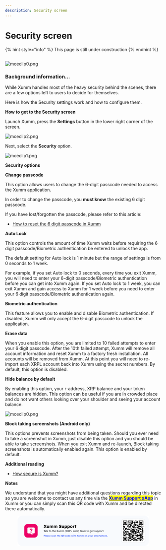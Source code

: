 ```yaml
---
description: Security screen
---
```


# Security screen

{% hint style="info" %}
This page is still under construction
{% endhint %}

##

&#x20;

![mceclip0.png](https://drtc9zr.dlvr.cloud/hc/article\_attachments/5133263900434/mceclip0.png)

&#x20;

### **Background information...**

While Xumm handles most of the heavy security behind the scenes, there are a few options left to users to decide for themselves.

Here is how the Security settings work and how to configure them.

&#x20;

**How to get to the Security screen**

Launch Xumm, press the **Settings** button in the lower right corner of the screen.

&#x20;

![mceclip2.png](https://drtc9zr.dlvr.cloud/hc/article\_attachments/5133588104850/mceclip2.png)

Next, select the **Security** option.

&#x20;

![mceclip1.png](https://drtc9zr.dlvr.cloud/hc/article\_attachments/5133562651666/mceclip1.png)

&#x20;

**Security options**

**Change passcode**&#x20;

This option allows users to change the 6-digit passcode needed to access the Xumm application.

In order to change the passcode, you **must know** the existing 6 digit passcode.&#x20;

If you have lost/forgotten the passcode, please refer to this article:

* [How to reset the 6 digit passcode in Xumm](https://support.xumm.app/hc/en-us/articles/5136606389394)

&#x20;

**Auto Lock**

This option controls the amount of time Xumm waits before requiring the 6 digit passcode/Biometric authentication be entered to unlock the app.

The default setting for Auto lock is 1 minute but the range of settings is from 0 seconds to 1 week.

For example, if you set Auto lock to 0 seconds, every time you exit Xumm, you will need to enter your 6-digit passcode/Biometric authentication before you can get into Xumm again. If you set Auto lock to 1 week, you can exit Xumm and gain access to Xumm for 1 week before you need to enter your 6 digit passcode/Biometric authentication again.

&#x20;

**Biometric authentication**&#x20;

This feature allows you to enable and disable Biometric authentication. If disabled, Xumm will only accept the 6-digit passcode to unlock the application.&#x20;

&#x20;

**Erase data**&#x20;

When you enable this option, you are limited to 10 failed attempts to enter your 6 digit passcode. After the 10th failed attempt, Xumm will remove all account information and reset Xumm to a factory fresh installation. All accounts will be removed from Xumm. At this point you will need to re-import each XRPL account back into Xumm using the secret numbers. By default, this option is disabled.&#x20;

&#x20;

**Hide balance by default**&#x20;

By enabling this option, your r-address, XRP balance and your token balances are hidden. This option can be useful if you are in crowded place and do not want others looking over your shoulder and seeing your account balance.

&#x20;

![mceclip0.png](https://drtc9zr.dlvr.cloud/hc/article\_attachments/5136462320146/mceclip0.png)

&#x20;

**Block taking screenshots (Android only)**

This options prevents screenshots from being taken. Should you ever need to take a screenshot in Xumm, just disable this option and you should be able to take screenshots. When you exit Xumm and re-launch, Block taking screenshots is automatically enabled again. This option is enabled by default.

&#x20;

**Additional reading**

* [How secure is Xumm?](https://support.xumm.app/hc/en-us/articles/4427109779986)

**Notes**

We understand that you might have additional questions regarding this topic so you are welcome to contact us any time via the [<mark style="color:blue;">**Xumm Support xApp**</mark>](https://xumm.app/detect/xapp:xumm.support?ref=helpcenter) in Xumm or you can simply scan this QR code with Xumm and be directed there automatically.

<figure><img src="../../.gitbook/assets/Support banner Xumm.png" alt=""><figcaption></figcaption></figure>
